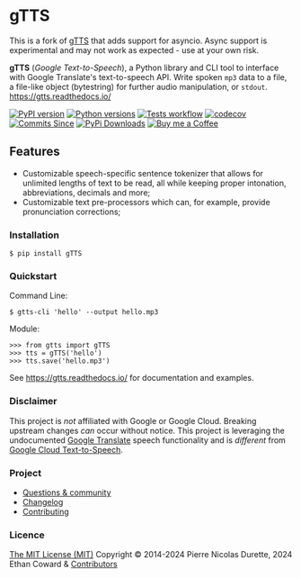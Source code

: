 # gTTS

This is a fork of [gTTS](https://github.com/pndurette/gTTS) that adds support for asyncio. Async support is experimental and may not work as expected - use at your own risk.

**gTTS** (_Google Text-to-Speech_), a Python library and CLI tool to interface with Google Translate's text-to-speech API.
Write spoken `mp3` data to a file, a file-like object (bytestring) for further audio manipulation, or `stdout`.
<https://gtts.readthedocs.io/>

[![PyPI version](https://img.shields.io/pypi/v/gTTS.svg)](https://pypi.org/project/gTTS/)
[![Python versions](https://img.shields.io/pypi/pyversions/gTTS.svg)](https://pypi.org/project/gTTS/)
[![Tests workflow](https://github.com/pndurette/gtts/actions/workflows/test.yml/badge.svg?branch=main)](https://github.com/pndurette/gTTS/actions)
[![codecov](https://codecov.io/gh/pndurette/gTTS/branch/master/graph/badge.svg)](https://codecov.io/gh/pndurette/gTTS)
[![Commits Since](https://img.shields.io/github/commits-since/pndurette/gTTS/latest.svg)](https://github.com/pndurette/gTTS/commits/)
[![PyPi Downloads](https://static.pepy.tech/badge/gtts)](http://pepy.tech/project/gtts)
[![Buy me a Coffee](https://img.shields.io/badge/buy%20me%20a-coffee-orange)](https://www.buymeacoffee.com/pndurette)

## Features

-   Customizable speech-specific sentence tokenizer that allows for unlimited lengths of text to be read, all while keeping proper intonation, abbreviations, decimals and more;
-   Customizable text pre-processors which can, for example, provide pronunciation corrections;

### Installation

    $ pip install gTTS

### Quickstart

Command Line:

    $ gtts-cli 'hello' --output hello.mp3

Module:

    >>> from gtts import gTTS
    >>> tts = gTTS('hello')
    >>> tts.save('hello.mp3')

See <https://gtts.readthedocs.io/> for documentation and examples.

### Disclaimer

This project is _not_ affiliated with Google or Google Cloud. Breaking upstream changes _can_ occur without notice. This project is leveraging the undocumented [Google Translate](https://translate.google.com) speech functionality and is _different_ from [Google Cloud Text-to-Speech](https://cloud.google.com/text-to-speech/).

### Project

-   [Questions & community](https://github.com/pndurette/gTTS/discussions)
-   [Changelog](CHANGELOG.rst)
-   [Contributing](CONTRIBUTING.rst)

### Licence

[The MIT License (MIT)](LICENSE) Copyright © 2014-2024 Pierre Nicolas Durette, 2024 Ethan Coward & [Contributors](https://github.com/pndurette/gTTS/graphs/contributors)
